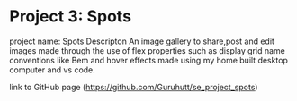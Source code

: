 # Project 3: Spots

project name: Spots
Descripton
An image gallery to share,post and edit images made through the use of flex properties such as display grid name conventions like Bem and hover effects made using my home built desktop computer and vs code.

link to GitHub page (https://github.com/Guruhutt/se_project_spots)
